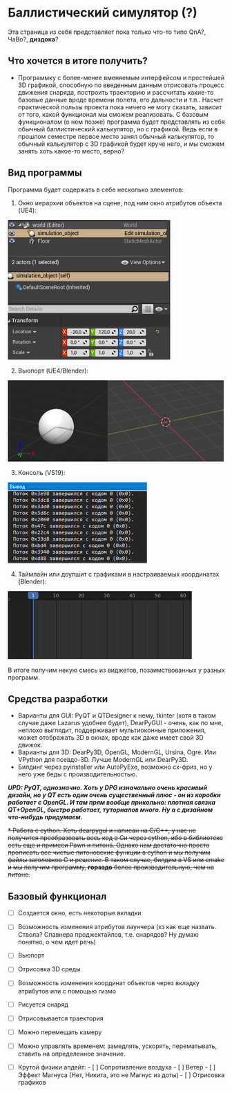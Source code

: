 # Баллистический симулятор (?)
Эта страница из себя представляет пока только что-то типо QnA?, ЧаВо?, __диздока__?

## Что хочется в итоге получить?
- Программку с более-менее вменяемым интерфейсом и простейшей 3D графикой, способную по введенным данным отрисовать процесс движения снаряда, построить траекторию и рассчитать какие-то базовые данные вроде времени полета, его дальности и т.п.. Насчет практической пользы проекта пока ничего не могу сказать, зависит от того, какой функционал мы сможем реализовать. С базовым функционалом (о нем позже) программа будет представлять из себя обычный баллистический калькулятор, но с графикой.
  Ведь если в прошлом семестре первое место занял обычный калькулятор, то обычный калькулятор с 3D графикой будет круче него, и мы сможем занять хоть какое-то место, верно?

## Вид программы
  Программа будет содержать в себе несколько элементов:
1. Окно иерархии объектов на сцене, под ним окно атрибутов объекта (UE4):

![hierarchy](https://github.com/Heldmaster/ballisticsim/blob/main/hierarchy.png)

2. Вьюпорт (UE4/Blender):

![viewport](https://github.com/Heldmaster/ballisticsim/blob/main/viewport.png)

3. Консоль (VS19):

![hierarchy](https://github.com/Heldmaster/ballisticsim/blob/main/console.png)

4. Таймлайн или доупшит с графиками в настраиваемых координатах (Blender):

![timeline](https://github.com/Heldmaster/ballisticsim/blob/main/timeline.png) 
  
В итоге получим некую смесь из виджетов, позаимствованных у разных программ.
  
  
  
  
  
## Средства разработки
* Варианты для GUI: PyQT и QTDesigner к нему, tkinter (хотя в таком случае даже Lazarus удобнее будет), DearPyGUI - очень, как по мне, неплохо выглядит, поддерживает мультиоконные приложения, может отображать 3D в окнах, вроде как даже имеет свой 3D движок.
* Варианты для 3D: DearPy3D, OpenGL, ModernGL, Ursina, Ogre. Или VPython для псевдо-3D. Лучше ModernGL или DearPy3D.
* Билдинг через pyinstaller или AutoPyExe, возможно сх-фриз, но у него уже беды с производительностью.

***UPD: PyQT, однозначно. Хоть у DPG изначально очень красивый дизайн, но у QT есть один очень существенный плюс - он из коробки работает с OpenGL. И там прям вообще прикольно: плотная связка QT+OpenGL, быстро работает, туториалов много. Ну а с дизайном что-нибудь придумаем.***

~~* Работа с cython. Хоть dearpygui и написан на C/C++, у нас не получится преобразовать весь код в Си через cython, ибо в библиотеке есть еще и примеси Pawn и питона. Однако нам достаточно просто прописать все чистые питоновские функции в cython и мы получим файлы заголовков C и решение. В таком случае, билдим в VS или cmake и мы получим программу, __гораздо__ более производительную, чем на питоне.~~


## Базовый функционал
  - [ ] Создается окно, есть некоторые вкладки
  - [ ] Возможность изменения атрибутов лаунчера (хз как еще назвать. Ствола? Спавнера проджектайлов, т.е. снарядов? Ну думаю понятно, о чем идет речь)
  - [ ] Вьюпорт
  - [ ] Отрисовка 3D среды
  - [ ] Возможность изменения координат объектов через вкладку атрибутов или с помощью гизмо
  - [ ] Рисуется снаряд
  - [ ] Отрисовывается траектория
  - [ ] Можно перемещать камеру
  - [ ] Можно управлять временем: замедлять, ускорять, перематывать, ставить на определенное значение.
  - [ ] Крутой физики апдейт:
        - [ ] Сопротивление воздуха
        - [ ] Ветер
        - [ ] Эффект Магнуса (Нет, Никита, это не Магнус из доты)
        - [ ] Отрисовка графиков


